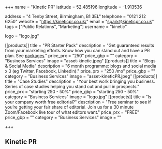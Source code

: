 +++
name = "Kinetic PR"
latitude = 52.485196
longitude =  -1.913536

address = "4 Tenby Street, Birmingham, B1 3EL"
telephone = "0121 212 6250"
website = "https://kineticpr.co.uk/"
email = "spark@kineticpr.co.uk"
tags = ["Public Relations", "Marketing"]
username = "kinetic"

logo = "logo.jpg"

[[products]]
  title = "PR Starter Pack"
  description = "Get guaranteed results from your marketing efforts. Know how you can stand out and have a PR plan. See [packages](https://kineticpr.co.uk/packages/kickstarter/)."
  price_prx = "250"
  price_gbp = ""
  category = "Business Services"
  image = "asset-kinetic.jpeg"
[[products]]
  title = "Blogs & Social Media"
  description = "6 month programme: blogs and social media x 3 (eg Twitter, Facebook, LinkedIn)."
  price_prx = "250 /mo"
  price_gbp = ""
  category = "Business Services"
  image = "asset-kineticPR.jpeg"
[[products]]
  title = "Case Studies"
  description = "Your best work bringing you business. Series of case studies helping you stand out and pull in prospects."
  price_prx = "starting 250 - 50%"
  price_gbp = "starting 250 - 50%"
  category = "Business Services"
  image = "logo.jpg"
[[products]]
  title = "Is your company worth free editorial?"
  description = "Free seminar to see if you’re getting your fair share of editorial. Join us for a 30 minute Zoom/Facebook live tour of what editors want."
  price_prx = "FREE"
  price_gbp = ""
  category = "Business Services"
  image = ""


+++

## Kinetic PR
